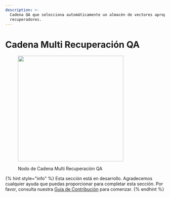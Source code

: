 ```yaml
---
description: >-
  Cadena QA que selecciona automáticamente un almacén de vectores apropiado de múltiples
  recuperadores.
---
```


# Cadena Multi Recuperación QA

<figure><img src="../../../.gitbook/assets/image (34).png" alt="" width="333"><figcaption><p>Nodo de Cadena Multi Recuperación QA</p></figcaption></figure>

{% hint style="info" %}
Esta sección está en desarrollo. Agradecemos cualquier ayuda que puedas proporcionar para completar esta sección. Por favor, consulta nuestra [Guía de Contribución](../../../contributing/) para comenzar.
{% endhint %}
